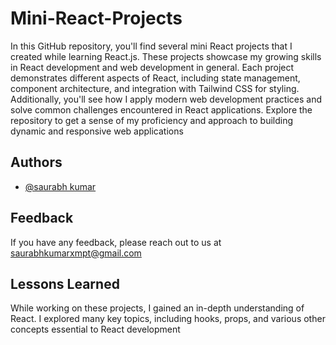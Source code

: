 
#  Mini-React-Projects

In this GitHub repository, you'll find several mini React projects that I created while learning React.js. These projects showcase my growing skills in React development and web development in general. Each project demonstrates different aspects of React, including state management, component architecture, and integration with Tailwind CSS for styling. Additionally, you'll see how I apply modern web development practices and solve common challenges encountered in React applications. Explore the repository to get a sense of my proficiency and approach to building dynamic and responsive web applications


## Authors

- [@saurabh kumar](https://github.com/saurabhkumarxmpt)


## Feedback

If you have any feedback, please reach out to us at saurabhkumarxmpt@gmail.com


## Lessons Learned

While working on these projects, I gained an in-depth understanding of React. I explored many key topics, including hooks, props, and various other concepts essential to React development 


